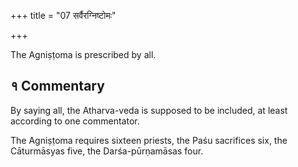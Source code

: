 +++
title = "07 सर्वैरग्निष्टोमः"

+++

The Agniṣṭoma is prescribed by all.

## १ Commentary

By saying all, the Atharva-veda is supposed to be included, at least according to one commentator.

The Agniṣṭoma requires sixteen priests, the Paśu sacrifices six, the Cāturmāsyas five, the Darśa-pūrṇamāsas four.
